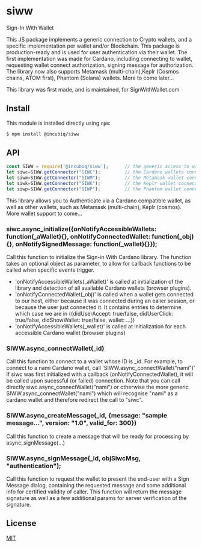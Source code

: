 # siww

Sign-In With Wallet

This JS package implements a generic connection to Crypto wallets, and a specific implementation per wallet and/or Blockchain. 
This package is production-ready and is used for user authentication via their wallet. The first implementation was made for Cardano, including connecting to wallet, requesting wallet connect authorization, signing message for authorization. The library now also supports Metamask (multi-chain),Keplr (Cosmos chains, ATOM first), Phantom (Solana) wallets. More to come later... 

This library was first made, and is maintained, for SignWithWallet.com 

## Install

This module is installed directly using `npm`:

```sh
$ npm install @incubiq/siww
```

## API

<!-- eslint-disable no-unused-vars -->

```js
const SIWW = require('@incubiq/siww');      // the generic access to wallet connectors 
let siwc=SIWW.getConnector("SIWC");         // the Cardano wallets connector (multi-wallet support)
let siwm=SIWW.getConnector("SIWM");         // the Metamask wallet connector (multi-chain support, may lack most chain icons for display)
let siwk=SIWW.getConnector("SIWK");         // the Keplr wallet connector (multi-chain support in principle, currently Cosmos)
let siwp=SIWW.getConnector("SIWP");         // the Phantom wallet connector (multi-chain support in principle, currently Solana)

```

This library allows you to Authenticate via a Cardano compatible wallet, as well as other wallets, such as Metamask (multi-chain), Keplr (cosmos). More wallet support to come...

### siwc.async_initialize({onNotifyAccessibleWallets: function(_aWallet){}, onNotifyConnectedWallet: function(_obj){}, onNotifySignedMessage: function(_wallet){}});  

Call this function to initialize the Sign-in With Cardano library. The function takes an optional object as parameter, to allow for callback functions to be called when specific events trigger.

 - 'onNotifyAccessibleWallets(_aWallet)' is called at initialization of the library and detection of all available Cardano wallets (browser plugins).
 - 'onNotifyConnectedWallet(_obj)' is called when a wallet gets connected to our host, either because it was connected during an ealier session, or because the user just connected it. It contains entries to determine which case we are in ({didUserAccept: true/false, didUserClick: true/false, didShowWallet: true/false, wallet: ...})
 - 'onNotifyAccessibleWallets(_wallet)' is called at initialization for each accessible Cardano wallet (browser plugins)


### SIWW.async_connectWallet(_id)

Call this function to connect to a wallet whose ID is _id. For example, to connect to a nami Cardano wallet, call 'SIWW.async_connectWallet("nami")'
If siwc was first initialized with a callback (onNotifyConnectedWallet), it will be called upon sucessful (or failed) connection.
Note that you can call directly siwc.async_connectWallet("nami") or otherwise the more generic SIWW.async_connectWallet("nami") which will recognise "nami" as a cardano wallet and therefore redirect the call to "siwc".


### SIWW.async_createMessage(_id,  {message: "sample message...", version: "1.0", valid_for: 300})

Call this function to create a message that will be ready for processing by async_signMessage(...)


### SIWW.async_signMessage(_id, objSiwcMsg, "authentication");

Call this function to request the wallet to present the end-user with a Sign Message dialog, containing the requested message and some additional info for certified validity of caller. This function will return the message signature as well as a few additional params for server verification of the signature.


## License

[MIT](LICENSE)

[node-url]: https://nodejs.org/en/download/
